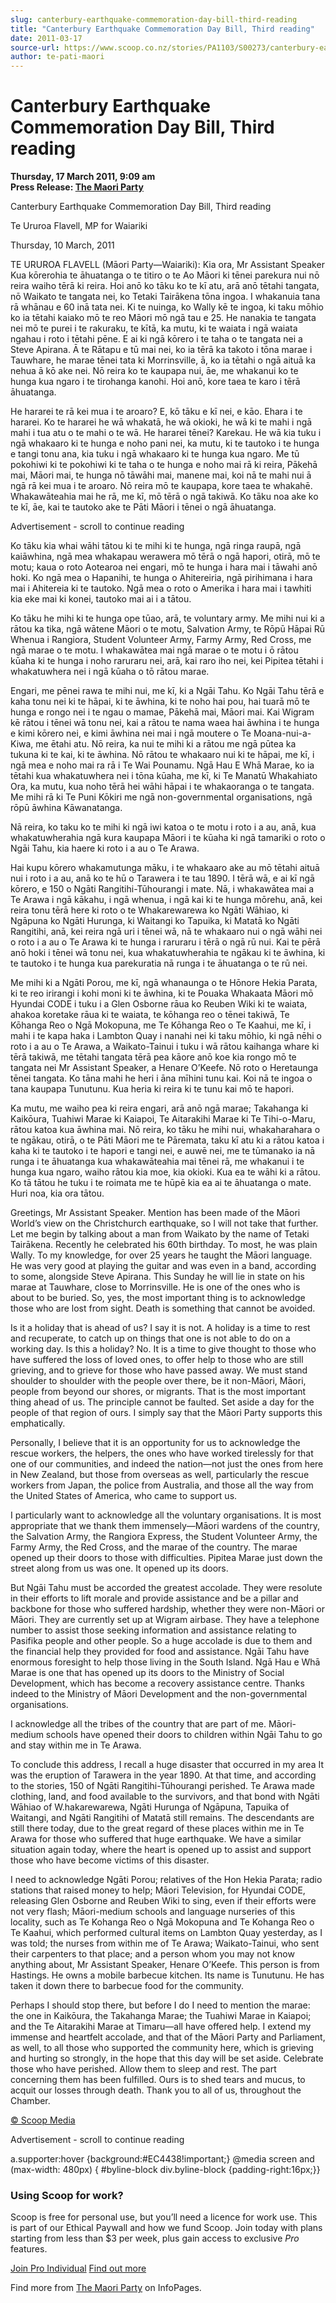 ```yaml
---
slug: canterbury-earthquake-commemoration-day-bill-third-reading
title: "Canterbury Earthquake Commemoration Day Bill, Third reading"
date: 2011-03-17
source-url: https://www.scoop.co.nz/stories/PA1103/S00273/canterbury-earthquake-commemoration-day-bill-third-reading.htm
author: te-pati-maori
---
```

Canterbury Earthquake Commemoration Day Bill, Third reading
===========================================================

**Thursday, 17 March 2011, 9:09 am**  
**Press Release: [The Maori Party](https://info.scoop.co.nz/The_Maori_Party)**

Canterbury Earthquake Commemoration Day Bill, Third reading

Te Ururoa Flavell, MP for Waiariki

Thursday, 10 March, 2011

TE URUROA FLAVELL (Māori Party—Waiariki): Kia ora, Mr Assistant Speaker Kua kōrerohia te āhuatanga o te titiro o te Ao Māori ki tēnei parekura nui nō reira waiho tērā ki reira. Hoi anō ko tāku ko te kī atu, arā anō tētahi tangata, nō Waikato te tangata nei, ko Tetaki Tairākena tōna ingoa. I whakanuia tana rā whānau e 60 inā tata nei. Ki te nuinga, ko Wally kē te ingoa, ki taku mōhio ko ia tētahi kaiako mō te reo Māori mō ngā tau e 25. He nanakia te tangata nei mō te purei i te rakuraku, te kītā, ka mutu, ki te waiata i ngā waiata ngahau i roto i tētahi pēne. E ai ki ngā kōrero i te taha o te tangata nei a Steve Apirana. Ā te Rātapu e tū mai nei, ko ia tērā ka takoto i tōna marae i Tauwhare, he marae tēnei tata ki Morrinsville, ā, ko ia tētahi o ngā aituā ka nehua ā kō ake nei. Nō reira ko te kaupapa nui, āe, me whakanui ko te hunga kua ngaro i te tirohanga kanohi. Hoi anō, kore taea te karo i tērā āhuatanga.

He hararei te rā kei mua i te aroaro? E, kō tāku e kī nei, e kāo. Ehara i te hararei. Ko te hararei he wā whakatā, he wā okioki, he wā ki te mahi i ngā mahi i tua atu o te mahi o te wā. He hararei tēnei? Karekau. He wā kia tuku i ngā whakaaro ki te hunga e noho pani nei, ka mutu, ki te tautoko i te hunga e tangi tonu ana, kia tuku i ngā whakaaro ki te hunga kua ngaro. Me tū pokohiwi ki te pokohiwi ki te taha o te hunga e noho mai rā ki reira, Pākehā mai, Māori mai, te hunga nō tāwāhi mai, manene mai, koi nā te mahi nui ā ngā rā kei mua i te aroaro. Nō reira mō te kaupapa, kore taea te whakahē. Whakawāteahia mai he rā, me kī, mō tērā o ngā takiwā. Ko tāku noa ake ko te kī, āe, kai te tautoko ake te Pāti Māori i tēnei o ngā āhuatanga.

Advertisement - scroll to continue reading





Ko tāku kia whai wāhi tātou ki te mihi ki te hunga, ngā ringa raupā, ngā kaiāwhina, ngā mea whakapau werawera mō tērā o ngā hapori, otirā, mō te motu; kaua o roto Aotearoa nei engari, mō te hunga i hara mai i tāwahi anō hoki. Ko ngā mea o Hapanihi, te hunga o Ahitereiria, ngā pirihimana i hara mai i Ahitereia ki te tautoko. Ngā mea o roto o Amerika i hara mai i tawhiti kia eke mai ki konei, tautoko mai ai i a tātou.

Ko tāku he mihi ki te hunga ope tūao, arā, te voluntary army. Me mihi nui ki a rātou ka tika, ngā wātene Māori o te motu, Salvation Army, te Rōpū Hāpai Rū Whenua i Rangiora, Student Volunteer Army, Farmy Army, Red Cross, me ngā marae o te motu. I whakawātea mai ngā marae o te motu i ō rātou kūaha ki te hunga i noho raruraru nei, arā, kai raro iho nei, kei Pipitea tētahi i whakatuwhera nei i ngā kūaha o tō rātou marae.

Engari, me pēnei rawa te mihi nui, me kī, ki a Ngāi Tahu. Ko Ngāi Tahu tērā e kaha tonu nei ki te hāpai, ki te āwhina, ki te noho hai pou, hai tuarā mō te hunga e rongo nei i te ngau o mamae, Pākehā mai, Māori mai. Kai Wigram kē rātou i tēnei wā tonu nei, kai a rātou te nama waea hai āwhina i te hunga e kimi kōrero nei, e kimi āwhina nei mai i ngā moutere o Te Moana-nui-a-Kiwa, me ētahi atu. Nō reira, ka nui te mihi ki a rātou me ngā pūtea ka tukuna ki te kai, ki te āwhina. Nō rātou te whakaaro nui ki te hāpai, me kī, i ngā mea e noho mai ra rā i Te Wai Pounamu. Ngā Hau E Whā Marae, ko ia tētahi kua whakatuwhera nei i tōna kūaha, me kī, ki Te Manatū Whakahiato Ora, ka mutu, kua noho tērā hei wāhi hāpai i te whakaoranga o te tangata. Me mihi rā ki Te Puni Kōkiri me ngā non-governmental organisations, ngā rōpū āwhina Kāwanatanga.

Nā reira, ko taku ko te mihi ki ngā iwi katoa o te motu i roto i a au, anā, kua whakatuwherahia ngā kura kaupapa Māori i te kūaha ki ngā tamariki o roto o Ngāi Tahu, kia haere ki roto i a au o Te Arawa.

Hai kupu kōrero whakamutunga māku, i te whakaaro ake au mō tētahi aituā nui i roto i a au, anā ko te hū o Tarawera i te tau 1890. I tērā wā, e ai kī ngā kōrero, e 150 o Ngāti Rangitihi-Tūhourangi i mate. Nā, i whakawātea mai a Te Arawa i ngā kākahu, i ngā whenua, i ngā kai ki te hunga mōrehu, anā, kei reira tonu tērā here ki roto o te Whakarewarewa ko Ngāti Wāhiao, ki Ngāpuna ko Ngāti Hurunga, ki Waitangi ko Tapuika, ki Matatā ko Ngāti Rangitihi, anā, kei reira ngā uri i tēnei wā, nā te whakaaro nui o ngā wāhi nei o roto i a au o Te Arawa ki te hunga i raruraru i tērā o ngā rū nui. Kai te pērā anō hoki i tēnei wā tonu nei, kua whakatuwherahia te ngākau ki te āwhina, ki te tautoko i te hunga kua parekuratia nā runga i te āhuatanga o te rū nei.

Me mihi ki a Ngāti Porou, me kī, ngā whanaunga o te Hōnore Hekia Parata, ki te reo irirangi i kohi moni ki te āwhina, ki te Pouaka Whakaata Māori mō Hyundai CODE i tuku i a Glen Osborne rāua ko Reuben Wiki ki te waiata, ahakoa koretake rāua ki te waiata, te kōhanga reo o tēnei takiwā, Te Kōhanga Reo o Ngā Mokopuna, me Te Kōhanga Reo o Te Kaahui, me kī, i mahi i te kapa haka i Lambton Quay i nanahi nei ki taku mōhio, ki ngā nēhi o roto i a au o Te Arawa, a Waikato-Tainui i tuku i wā rātou kaihanga whare ki tērā takiwā, me tētahi tangata tērā pea kāore anō koe kia rongo mō te tangata nei Mr Assistant Speaker, a Henare O’Keefe. Nō roto o Heretaunga tēnei tangata. Ko tāna mahi he heri i āna mīhini tunu kai. Koi nā te ingoa o tana kaupapa Tunutunu. Kua heria ki reira ki te tunu kai mō te hapori.

Ka mutu, me waiho pea ki reira engari, arā anō ngā marae; Takahanga ki Kaikōura, Tuahiwi Marae ki Kaiapoi, Te Aitarakihi Marae ki Te Tihi-o-Maru, rātou katoa kua āwhina mai. Nō reira, ko tāku he mihi nui, whakaharahara o te ngākau, otirā, o te Pāti Māori me te Pāremata, taku kī atu ki a rātou katoa i kaha ki te tautoko i te hapori e tangi nei, e auwē nei, me te tūmanako ia nā runga i te āhuatanga kua whakawāteahia mai tēnei rā, me whakanui i te hunga kua ngaro, waiho rātou kia moe, kia okioki. Kua ea te wāhi ki a rātou. Ko tā tātou he tuku i te roimata me te hūpē kia ea ai te āhuatanga o mate. Huri noa, kia ora tātou.

Greetings, Mr Assistant Speaker. Mention has been made of the Māori World’s view on the Christchurch earthquake, so I will not take that further. Let me begin by talking about a man from Waikato by the name of Tetaki Tairākena. Recently he celebrated his 60th birthday. To most, he was plain Wally. To my knowledge, for over 25 years he taught the Māori language. He was very good at playing the guitar and was even in a band, according to some, alongside Steve Apirana. This Sunday he will lie in state on his marae at Tauwhare, close to Morrinsville. He is one of the ones who is about to be buried. So, yes, the most important thing is to acknowledge those who are lost from sight. Death is something that cannot be avoided.

Is it a holiday that is ahead of us? I say it is not. A holiday is a time to rest and recuperate, to catch up on things that one is not able to do on a working day. Is this a holiday? No. It is a time to give thought to those who have suffered the loss of loved ones, to offer help to those who are still grieving, and to grieve for those who have passed away. We must stand shoulder to shoulder with the people over there, be it non-Māori, Māori, people from beyond our shores, or migrants. That is the most important thing ahead of us. The principle cannot be faulted. Set aside a day for the people of that region of ours. I simply say that the Māori Party supports this emphatically.

Personally, I believe that it is an opportunity for us to acknowledge the rescue workers, the helpers, the ones who have worked tirelessly for that one of our communities, and indeed the nation—not just the ones from here in New Zealand, but those from overseas as well, particularly the rescue workers from Japan, the police from Australia, and those all the way from the United States of America, who came to support us.

I particularly want to acknowledge all the voluntary organisations. It is most appropriate that we thank them immensely—Māori wardens of the country, the Salvation Army, the Rangiora Express, the Student Volunteer Army, the Farmy Army, the Red Cross, and the marae of the country. The marae opened up their doors to those with difficulties. Pipitea Marae just down the street along from us was one. It opened up its doors.

But Ngāi Tahu must be accorded the greatest accolade. They were resolute in their efforts to lift morale and provide assistance and be a pillar and backbone for those who suffered hardship, whether they were non-Māori or Māori. They are currently set up at Wigram airbase. They have a telephone number to assist those seeking information and assistance relating to Pasifika people and other people. So a huge accolade is due to them and the financial help they provided for food and assistance. Ngāi Tahu have enormous foresight to help those living in the South Island. Ngā Hau e Whā Marae is one that has opened up its doors to the Ministry of Social Development, which has become a recovery assistance centre. Thanks indeed to the Ministry of Māori Development and the non-governmental organisations.

I acknowledge all the tribes of the country that are part of me. Māori-medium schools have opened their doors to children within Ngāi Tahu to go and stay within me in Te Arawa.

To conclude this address, I recall a huge disaster that occurred in my area It was the eruption of Tarawera in the year 1890. At that time, and according to the stories, 150 of Ngāti Rangitihi-Tūhourangi perished. Te Arawa made clothing, land, and food available to the survivors, and that bond with Ngāti Wāhiao of W.hakarewarewa, Ngāti Hurunga of Ngāpuna, Tapuika of Waitangi, and Ngāti Rangitihi of Matatā still remains. The descendants are still there today, due to the great regard of these places within me in Te Arawa for those who suffered that huge earthquake. We have a similar situation again today, where the heart is opened up to assist and support those who have become victims of this disaster.

I need to acknowledge Ngāti Porou; relatives of the Hon Hekia Parata; radio stations that raised money to help; Māori Television, for Hyundai CODE, releasing Glen Osborne and Reuben Wiki to sing, even if their efforts were not very flash; Māori-medium schools and language nurseries of this locality, such as Te Kohanga Reo o Ngā Mokopuna and Te Kohanga Reo o Te Kaahui, which performed cultural items on Lambton Quay yesterday, as I was told; the nurses from within me of Te Arawa; Waikato-Tainui, who sent their carpenters to that place; and a person whom you may not know anything about, Mr Assistant Speaker, Henare O’Keefe. This person is from Hastings. He owns a mobile barbecue kitchen. Its name is Tunutunu. He has taken it down there to barbecue food for the community.

Perhaps I should stop there, but before I do I need to mention the marae: the one in Kaikōura, the Takahanga Marae; the Tuahiwi Marae in Kaiapoi; and the Te Aitarakihi Marae at Timaru—all have offered help. I extend my immense and heartfelt accolade, and that of the Māori Party and Parliament, as well, to all those who supported the community here, which is grieving and hurting so strongly, in the hope that this day will be set aside. Celebrate those who have perished. Allow them to sleep and rest. The part concerning them has been fulfilled. Ours is to shed tears and mucus, to acquit our losses through death. Thank you to all of us, throughout the Chamber.

[© Scoop Media](http://www.scoop.co.nz/about/terms.html)  

Advertisement - scroll to continue reading



a.supporter:hover {background:#EC4438!important;} @media screen and (max-width: 480px) { #byline-block div.byline-block {padding-right:16px;}}

### Using Scoop for work?

Scoop is free for personal use, but you’ll need a licence for work use. This is part of our Ethical Paywall and how we fund Scoop. Join today with plans starting from less than $3 per week, plus gain access to exclusive _Pro_ features.  
  
[Join Pro Individual](https://pro.scoop.co.nz/Individual/?from=ProIn24) [Find out more](https://pro.scoop.co.nz/using-scoop-for-work/?from=ProIn24)

Find more from [The Maori Party](https://info.scoop.co.nz/The_Maori_Party) on InfoPages.